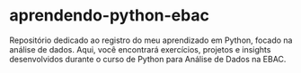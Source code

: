 # aprendendo-python-ebac
Repositório dedicado ao registro do meu aprendizado em Python, focado na análise de dados. Aqui, você encontrará exercícios, projetos e insights desenvolvidos durante o curso de Python para Análise de Dados na EBAC.
